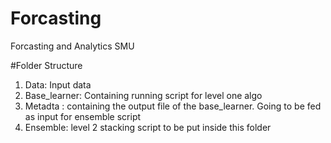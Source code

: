 # Forcasting
Forcasting and Analytics SMU


#Folder Structure

1. Data: Input data 
2. Base_learner: Containing running script for level one algo 
3. Metadta : containing the output file of the base_learner. Going to be fed as input for ensemble script
4. Ensemble: level 2 stacking script to be put inside this folder 


